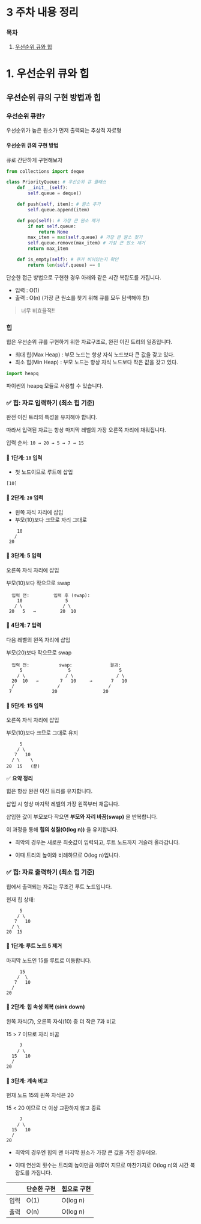 # 3 주차 내용 정리

### 목차
1. [우선순위 큐와 힙]()


# 1. 우선순위 큐와 힙

## 우선순위 큐의 구현 방법과 힙
### 우선순위 큐란?
우선순위가 높은 원소가 먼저 출력되는 추상적 자료형


#### 우선순위 큐의 구현 방법
큐로 간단하게 구현해보자

```python
from collections import deque

class PriorityQueue: # 우선순위 큐 클래스
    def __init__(self):
        self.queue = deque()

    def push(self, item): # 원소 추가
        self.queue.append(item)

    def pop(self): # 가장 큰 원소 제거
        if not self.queue:
            return None
        max_item = max(self.queue) # 가장 큰 원소 찾기
        self.queue.remove(max_item) # 가장 큰 원소 제거
        return max_item

    def is_empty(self): # 큐가 비어있는지 확인
        return len(self.queue) == 0
```

단순한 접근 방법으로 구현한 경우 아래와 같은 시간 복잡도를 가집니다.
- 입력 : O(1)
- 출력 : O(n) (가장 큰 원소를 찾기 위해 큐를 모두 탐색해야 함)

> 너무 비효율적!!


### 힙
힙은 우선순위 큐를 구현하기 위한 자료구조로, 완전 이진 트리의 일종입니다.

- 최대 힙(Max Heap) : 부모 노드는 항상 자식 노드보다 큰 값을 갖고 있다.
- 최소 힙(Min Heap) : 부모 노드는 항상 자식 노드보다 작은 값을 갖고 있다.

```python
import heapq
```
파이썬의 heapq 모듈로 사용할 수 있습니다.


### ✅ 힙: 자료 입력하기 (최소 힙 기준)
완전 이진 트리의 특성을 유지해야 합니다.

따라서 입력된 자료는 항상 마지막 레벨의 가장 오른쪽 자리에 채워집니다.

입력 순서: `10 → 20 → 5 → 7 → 15`



#### 🌱 1단계: `10` 입력  
- 첫 노드이므로 루트에 삽입  

```
[10]
```
#### 🌱 2단계: `20` 입력  
- 왼쪽 자식 자리에 삽입  
- 부모(10)보다 크므로 자리 그대로  
```
    10
   /
 20
```

#### 🌱 3단계: 5 입력
오른쪽 자식 자리에 삽입

부모(10)보다 작으므로 swap

```
  입력 전:         입력 후 (swap):
    10                5
   / \               / \
 20   5   →         20  10
```

#### 🌱 4단계: 7 입력
다음 레벨의 왼쪽 자리에 삽입

부모(20)보다 작으므로 swap

```
  입력 전:           swap:              결과:
     5                 5                  5
    / \               / \                / \
  20  10   →        7   10     →       7   10
  /                /                  /
 7               20                 20
```

#### 🌱 5단계: 15 입력
오른쪽 자식 자리에 삽입

부모(10)보다 크므로 그대로 유지

```
     5
    / \
   7   10
  / \    \
20  15   (끝)
```

✅ **요약 정리**

힙은 항상 완전 이진 트리를 유지합니다.

삽입 시 항상 마지막 레벨의 가장 왼쪽부터 채웁니다.

삽입한 값이 부모보다 작으면 **부모와 자리 바꿈(swap)** 을 반복합니다.

이 과정을 통해 **힙의 성질(O(log n))** 을 유지합니다.


- 최악의 경우는 새로운 최솟값이 입력되고, 루트 노드까지 거슬러 올라갑니다.

- 이때 트리의 높이와 비례하므로 O(log n)입니다.

### ✅ 힙: 자료 출력하기 (최소 힙 기준)
힙에서 출력되는 자료는 무조건 루트 노드입니다.

현재 힙 상태:
```
     5
    / \
   7   10
  / \   
20  15
```

#### 🌾 1단계: 루트 노드 5 제거
마지막 노드인 15를 루트로 이동합니다.
```
     15
    /  \
   7   10
  /     
20
```

#### 🌾 2단계: 힙 속성 회복 (sink down)
왼쪽 자식(7), 오른쪽 자식(10) 중 더 작은 7과 비교

15 > 7 이므로 자리 바꿈

```
     7
    / \
  15   10
  /    
20
```


#### 🌾 3단계: 계속 비교
현재 노드 15의 왼쪽 자식은 20

15 < 20 이므로 더 이상 교환하지 않고 종료

```
     7
    / \
  15   10
  /    
20
```

- 최악의 경우엔 힙의 맨 마지막 원소가 가장 큰 값을 가진 경우에요.

- 이때 연산의 횟수는 트리의 높이만큼 이루어 지므로 마찬가지로 O(log n)의 시간 복잡도를 가집니다.


| |단순한 구현|힙으로 구현|
|--|--|--|
|입력|O(1)|O(log n)|
|출력|O(n)|O(log n)|


